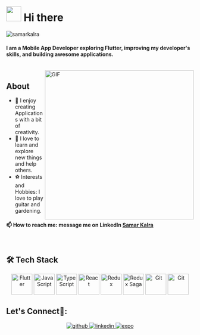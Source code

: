 # <img src="https://github.com/TheDudeThatCode/TheDudeThatCode/blob/master/Assets/Hi.gif" width="40px" height="40px"> Hi there&nbsp;

<p align="left"> <img src="https://komarev.com/ghpvc/?username=samarkalra" alt="samarkalra" /> </p>

#### I am a Mobile App Developer exploring Flutter, improving my developer's skills, and building awesome applications.
 <br>
<img align="right" alt="GIF" src="https://media.giphy.com/media/QHE5gWI0QjqF2/giphy.gif" width="400px" />

##  About
- 🎨  I enjoy creating Applications with a bit of creativity. 
- 🌱  I love to learn and explore new things and help others. 
- ⚽  Interests and Hobbies: I love to play guitar and gardening.

#### 📫  How to reach me: message me on LinkedIn [Samar Kalra](https://in.linkedin.com/in/samar-kalra)

<br>

##  🛠 Tech Stack

<p align="center">
<img src="https://raw.githubusercontent.com/gilbarbara/logos/master/logos/flutter.svg" alt="Flutter" width="56" height="56"/>
<img src="https://raw.githubusercontent.com/gilbarbara/logos/master/logos/javascript.svg" alt="JavaScript" width="56" height="56"/> 
<img src="https://raw.githubusercontent.com/gilbarbara/logos/master/logos/typescript-icon.svg" alt="TypeScript" width="56" height="56"/> 
<img src="https://raw.githubusercontent.com/gilbarbara/logos/master/logos/react.svg" alt="React" width="56" height="56"/>
<img src="https://raw.githubusercontent.com/gilbarbara/logos/master/logos/redux.svg" alt="Redux" width="56" height="56"/>
<img src="https://raw.githubusercontent.com/gilbarbara/logos/master/logos/redux-saga.svg" alt="Redux Saga" width="56" height="56"/>
<img src="https://raw.githubusercontent.com/gilbarbara/logos/master/logos/git-icon.svg" alt="Git" width="56" height="56"/>
<img src="https://raw.githubusercontent.com/gilbarbara/logos/master/logos/swift.svg" alt="Git" width="56" height="56"/>
<!-- <img src="https://raw.githubusercontent.com/gilbarbara/logos/master/logos/c.svg" alt="c" width="56" height="56"/> 
<img src="https://raw.githubusercontent.com/gilbarbara/logos/master/logos/c-plusplus.svg" alt="cplusplus" width="56" height="56"/> -->

<br>

## Let's Connect🙌:
<div align="center">
<a href="https://github.com/samarkalra" target="_blank">
<img src=https://img.shields.io/badge/github-%2324292e.svg?&style=for-the-badge&logo=github&logoColor=white alt=github style="margin-bottom: 5px;" />
</a>
 
<a href="https://in.linkedin.com/in/samar-kalra" target="_blank">
<img src=https://img.shields.io/badge/linkedin-%231E77B5.svg?&style=for-the-badge&logo=linkedin&logoColor=white alt=linkedin style="margin-bottom: 5px;" />
</a>
 
<a href="https://expo.dev/@samarkalra?tab=snacks" target="_blank">
<img src="https://img.shields.io/badge/expo-%23FFFFFF?&style=for-the-badge&logo=expo&logoColor=black" alt=expo style="margin-bottom: 5px;" />
</a>
</div> 
